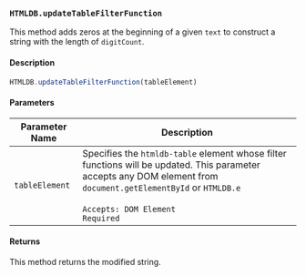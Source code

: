 ### `HTMLDB.updateTableFilterFunction`

This method adds zeros at the beginning of a given `text` to construct a string with the length of `digitCount`.

#### Description

```javascript
HTMLDB.updateTableFilterFunction(tableElement)
```

#### Parameters

| Parameter Name             | Description                               |
| -------------------------- | ----------------------------------------- |
| `tableElement` | Specifies the `htmldb-table` element whose filter functions will be updated. This parameter accepts any DOM element from `document.getElementById` or `HTMLDB.e`<br><br>`Accepts: DOM Element`<br>`Required` |

#### Returns

This method returns the modified string.